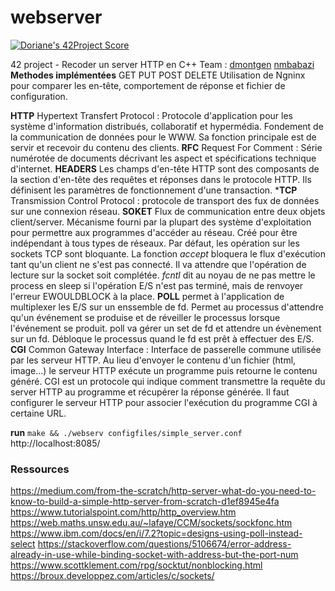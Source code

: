# webserver

[![Doriane's 42Project Score](https://badge42.herokuapp.com/api/project/dmontgen/webserv)](https://github.com/JaeSeoKim/badge42)

42 project - Recoder un server HTTP en C++
Team : [dmontgen](https://github.com/ejawe/) [nmbabazi](https://github.com/nmbabazi/) 
**Methodes implémentées** GET PUT POST DELETE
Utilisation de Ngninx pour comparer les en-tête, comportement de réponse et fichier de configuration.

**HTTP** Hypertext Transfert Protocol : Protocole d'application pour les système d'information distribués, collaboratif et hypermédia.
Fondement de la communication de données pour le WWW. Sa fonction principale est de servir et recevoir du contenu des clients.
**RFC** Request For Comment : Série numérotée de documents décrivant les aspect et spécifications technique d'internet.
**HEADERS** Les champs d'en-tête HTTP sont des composants de la section d'en-tête des requêtes et réponses dans le protocole HTTP.
Ils définisent les paramètres de fonctionnement d'une transaction. 
***TCP** Transmission Control Protocol : protocole de transport des fux de données sur une connexion réseau.
**SOKET** Flux de communication entre deux objets client/server. 
Mécanisme fourni par la plupart des système d'exploitation pour permettre aux programmes d'accéder au réseau.
Créé pour être indépendant à tous types de réseaux. 
Par défaut, les opération sur les sockets TCP sont bloquante. La fonction *accept* bloquera le flux d'exécution tant qu'un client ne s'est pas connecté. Il va attendre que l'opération de lecture sur la socket soit complétée.
*fcntl* dit au noyau de ne pas mettre le process en sleep si l'opération E/S n'est pas terminé, mais de renvoyer l'erreur EWOULDBLOCK à la place.
**POLL** permet à l'application de multiplexer les E/S sur un enssemble de fd. Permet au processus d'attendre qu'un événement se produise et de réveiller le processus lorsque l'événement se produit. poll va gérer un set de fd et attendre un évènement sur un fd. Débloque le processus quand le fd est prêt à effectuer des E/S.
**CGI** Common Gateway Interface : Interface de passerelle commune utilisée par les serveur HTTP. Au lieu d'envoyer le contenu d'un fichier (html, image...) le serveur HTTP exécute un programme puis retourne le contenu généré. CGI est un protocole qui indique comment transmettre la requête du server HTTP au programme et récupérer la réponse générée. Il faut configurer le serveur HTTP pour associer l'exécution du programme CGI à certaine URL.

**run** 
`make && ./webserv configfiles/simple_server.conf`
http://localhost:8085/

### Ressources
https://medium.com/from-the-scratch/http-server-what-do-you-need-to-know-to-build-a-simple-http-server-from-scratch-d1ef8945e4fa
https://www.tutorialspoint.com/http/http_overview.htm
https://web.maths.unsw.edu.au/~lafaye/CCM/sockets/sockfonc.htm
https://www.ibm.com/docs/en/i/7.2?topic=designs-using-poll-instead-select
https://stackoverflow.com/questions/5106674/error-address-already-in-use-while-binding-socket-with-address-but-the-port-num
https://www.scottklement.com/rpg/socktut/nonblocking.html
https://broux.developpez.com/articles/c/sockets/